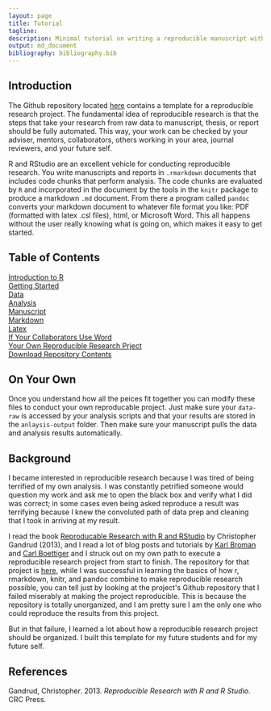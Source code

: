 ```yaml
---
layout: page
title: Tutorial
tagline: 
description: Minimal tutorial on writing a reproducible manuscript with R, and RStudio
output: md_document
bibliography: bibliography.bib
---
```


<!-- After knitting, paste the yaml header above  -->

Introduction
------------

The Github repository located
[here](https://github.com/mindymallory/research-project-template)
contains a template for a reproducible research project. The fundamental
idea of reproducible research is that the steps that take your research
from raw data to manuscript, thesis, or report should be fully
automated. This way, your work can be checked by your adviser, mentors,
collaborators, others working in your area, journal reviewers, and your
future self.

R and RStudio are an excellent vehicle for conducting reproducible
research. You write manuscripts and reports in `.rmarkdown` documents
that includes code chunks that perform analysis. The code chunks are
evaluated by `R` and incorporated in the document by the tools in the
`knitr` package to produce a markdown `.md` document. From there a
program called `pandoc` converts your markdown document to whatever file
format you like: PDF (formatted with latex .csl files), html, or
Microsoft Word. This all happens without the user really knowing what is
going on, which makes it easy to get started.

Table of Contents
-----------------

[Introduction to R](/research-project-template/intro-to-r)  
[Getting Started](/research-project-template/getting-started)  
[Data](/research-project-template/data-raw)  
[Analysis](/research-project-template/analysis)  
[Manuscript](/research-project-template/manuscript)  
[Markdown](/research-project-template/markdown)  
[Latex](/research-project-template/latex)  
[If Your Collaborators Use Word](/research-project-template/need-word)  
[Your Own Reproducible Research Prject](on-your-own)  
[Download Repository
Contents](https://github.com/mindymallory/research-project-template/tree/master)

On Your Own
-----------

Once you understand how all the peices fit together you can modify these
files to conduct your own reproducable project. Just make sure your
`data-raw` is accessed by your analysis scripts and that your results
are stored in the `anlaysis-output` folder. Then make sure your
manuscript pulls the data and analysis results automatically.

Background
----------

I became interested in reproducible research because I was tired of
being terrified of my own analysis. I was constantly petrified someone
would question my work and ask me to open the black box and verify what
I did was correct; in some cases even being asked reproduce a result was
terrifying because I knew the convoluted path of data prep and cleaning
that I took in arriving at my result.

I read the book [Reproducable Research with R and
RStudio](http://www.amazon.com/Reproducible-Research-Studio-Chapman-Hall/dp/1466572841)
by Christopher Gandrud (2013), and I read a lot of blog posts and
tutorials by [Karl Broman](http://kbroman.org/pages/software.html) and
[Carl
Boettiger](http://www.carlboettiger.info/2012/05/06/research-workflow.html)
and I struck out on my own path to execute a reproducible research
project from start to finish. The repository for that project is
[here](https://github.com/mindymallory/BBOBAS), while I was successful
in learning the basics of how r, rmarkdown, knitr, and pandoc combine to
make reproducible research possible, you can tell just by looking at the
project's Github repository that I failed miserably at making the
project reproducible. This is because the repository is totally
unorganized, and I am pretty sure I am the only one who could reproduce
the results from this project.

But in that failure, I learned a lot about how a reproducible research
project should be organized. I built this template for my future
students and for my future self.

References
----------

Gandrud, Christopher. 2013. *Reproducible Research with R and R Studio*.
CRC Press.
